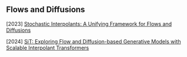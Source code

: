 ## Flows and Diffusions

[2023] [Stochastic Interpolants: A Unifying Framework for Flows and Diffusions](https://arxiv.org/abs/2303.08797)

[2024] [SiT: Exploring Flow and Diffusion-based Generative Models with Scalable Interpolant Transformers](https://arxiv.org/abs/2401.08740)
